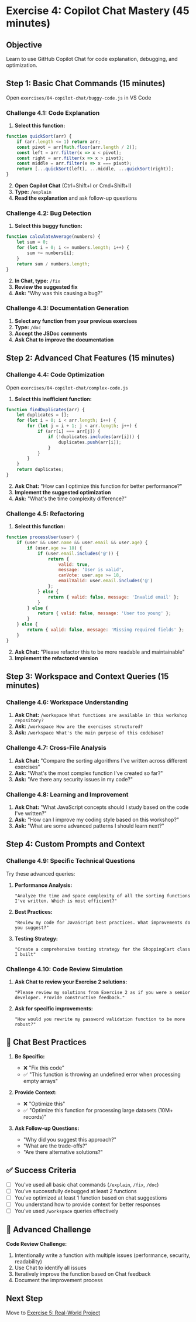
# Exercise 4: Copilot Chat Mastery (45 minutes)

## Objective
Learn to use GitHub Copilot Chat for code explanation, debugging, and optimization.

## Step 1: Basic Chat Commands (15 minutes)

Open `exercises/04-copilot-chat/buggy-code.js` in VS Code

### Challenge 4.1: Code Explanation
1. **Select this function:**
```javascript
function quickSort(arr) {
    if (arr.length <= 1) return arr;
    const pivot = arr[Math.floor(arr.length / 2)];
    const left = arr.filter(x => x < pivot);
    const right = arr.filter(x => x > pivot);
    const middle = arr.filter(x => x === pivot);
    return [...quickSort(left), ...middle, ...quickSort(right)];
}
```

2. **Open Copilot Chat** (Ctrl+Shift+I or Cmd+Shift+I)
3. **Type:** `/explain`
4. **Read the explanation** and ask follow-up questions

### Challenge 4.2: Bug Detection
1. **Select this buggy function:**
```javascript
function calculateAverage(numbers) {
    let sum = 0;
    for (let i = 0; i <= numbers.length; i++) {
        sum += numbers[i];
    }
    return sum / numbers.length;
}
```

2. **In Chat, type:** `/fix`
3. **Review the suggested fix**
4. **Ask:** "Why was this causing a bug?"

### Challenge 4.3: Documentation Generation
1. **Select any function from your previous exercises**
2. **Type:** `/doc`
3. **Accept the JSDoc comments**
4. **Ask Chat to improve the documentation**

## Step 2: Advanced Chat Features (15 minutes)

### Challenge 4.4: Code Optimization
Open `exercises/04-copilot-chat/complex-code.js`

1. **Select this inefficient function:**
```javascript
function findDuplicates(arr) {
    let duplicates = [];
    for (let i = 0; i < arr.length; i++) {
        for (let j = i + 1; j < arr.length; j++) {
            if (arr[i] === arr[j]) {
                if (!duplicates.includes(arr[i])) {
                    duplicates.push(arr[i]);
                }
            }
        }
    }
    return duplicates;
}
```

2. **Ask Chat:** "How can I optimize this function for better performance?"
3. **Implement the suggested optimization**
4. **Ask:** "What's the time complexity difference?"

### Challenge 4.5: Refactoring
1. **Select this function:**
```javascript
function processUser(user) {
    if (user && user.name && user.email && user.age) {
        if (user.age >= 18) {
            if (user.email.includes('@')) {
                return {
                    valid: true,
                    message: 'User is valid',
                    canVote: user.age >= 18,
                    emailValid: user.email.includes('@')
                };
            } else {
                return { valid: false, message: 'Invalid email' };
            }
        } else {
            return { valid: false, message: 'User too young' };
        }
    } else {
        return { valid: false, message: 'Missing required fields' };
    }
}
```

2. **Ask Chat:** "Please refactor this to be more readable and maintainable"
3. **Implement the refactored version**

## Step 3: Workspace and Context Queries (15 minutes)

### Challenge 4.6: Workspace Understanding
1. **Ask Chat:** `/workspace What functions are available in this workshop repository?`
2. **Ask:** `/workspace How are the exercises structured?`
3. **Ask:** `/workspace What's the main purpose of this codebase?`

### Challenge 4.7: Cross-File Analysis
1. **Ask Chat:** "Compare the sorting algorithms I've written across different exercises"
2. **Ask:** "What's the most complex function I've created so far?"
3. **Ask:** "Are there any security issues in my code?"

### Challenge 4.8: Learning and Improvement
1. **Ask Chat:** "What JavaScript concepts should I study based on the code I've written?"
2. **Ask:** "How can I improve my coding style based on this workshop?"
3. **Ask:** "What are some advanced patterns I should learn next?"

## Step 4: Custom Prompts and Context

### Challenge 4.9: Specific Technical Questions
Try these advanced queries:

1. **Performance Analysis:**
   ```
   "Analyze the time and space complexity of all the sorting functions I've written. Which is most efficient?"
   ```

2. **Best Practices:**
   ```
   "Review my code for JavaScript best practices. What improvements do you suggest?"
   ```

3. **Testing Strategy:**
   ```
   "Create a comprehensive testing strategy for the ShoppingCart class I built"
   ```

### Challenge 4.10: Code Review Simulation
1. **Ask Chat to review your Exercise 2 solutions:**
   ```
   "Please review my solutions from Exercise 2 as if you were a senior developer. Provide constructive feedback."
   ```

2. **Ask for specific improvements:**
   ```
   "How would you rewrite my password validation function to be more robust?"
   ```

## 💬 Chat Best Practices

1. **Be Specific:**
   - ❌ "Fix this code"
   - ✅ "This function is throwing an undefined error when processing empty arrays"

2. **Provide Context:**
   - ❌ "Optimize this"
   - ✅ "Optimize this function for processing large datasets (10M+ records)"

3. **Ask Follow-up Questions:**
   - "Why did you suggest this approach?"
   - "What are the trade-offs?"
   - "Are there alternative solutions?"

## ✅ Success Criteria

- [ ] You've used all basic chat commands (`/explain`, `/fix`, `/doc`)
- [ ] You've successfully debugged at least 2 functions
- [ ] You've optimized at least 1 function based on chat suggestions
- [ ] You understand how to provide context for better responses
- [ ] You've used `/workspace` queries effectively

## 🚀 Advanced Challenge

**Code Review Challenge:**
1. Intentionally write a function with multiple issues (performance, security, readability)
2. Use Chat to identify all issues
3. Iteratively improve the function based on Chat feedback
4. Document the improvement process

## Next Step
Move to [Exercise 5: Real-World Project](../05-real-world-project/README.md)
